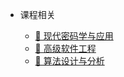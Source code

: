 - 课程相关

  - [🔑 现代密码学与应用](course/?id=🔑-现代密码学与应用)
  - [👷 高级软件工程](course/?id=👷-高级软件工程)
  - [🔐 算法设计与分析](course/?id=🔐-算法设计与分析)